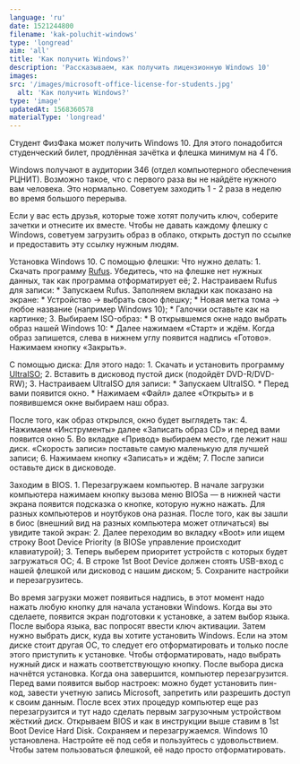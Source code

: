 ```yaml
---
language: 'ru'
date: 1521244800
filename: 'kak-poluchit-windows'
type: 'longread'
aim: 'all'
title: 'Как получить Windows?'
description: 'Рассказываем, как получить лицензионную Windows 10'
images:
src: '/images/microsoft-office-license-for-students.jpg'
  alt: 'Как получить Windows?'
type: 'image'
updatedAt: 1568360578
materialType: 'longread'
---
```

Студент ФизФака может получить Windows 10. Для этого понадобится студенческий билет, продлённая зачётка и флешка минимум на 4 Гб.

Windows получают в аудитории 346 (отдел компьютерного обеспечения РЦНИТ). Возможно такое, что с первого раза вы не найдёте нужного вам человека. Это нормально. Советуем заходить 1 - 2 раза в неделю во время большого перерыва.

Если у вас есть друзья, которые тоже хотят получить ключ, соберите зачетки и отнесите их вместе. Чтобы не давать каждому флешку с Windows, советуем загрузить образ в облако, открыть доступ по ссылке и предоставить эту ссылку нужным людям.

Установка Windows 10. С помощью флешки: Что нужно делать: 1. Скачать программу [Rufus](https://goo.gl/oBiCjz). Убедитесь, что на флешке нет нужных данных, так как программа отформатирует её; 2. Настраиваем Rufus для записи: \* Запускаем Rufus. Заполняем вкладки как показано на экране: \* Устройство → выбрать свою флешку; \* Новая метка тома → любое название (например Windows 10); \* Галочки оставьте как на картинке; 3. Выбираем ISO-образ: \* В открывшемся окне надо выбрать образ нашей Windows 10: \* Далее нажимаем «Старт» и ждём. Когда образ запишется, слева в нижнем углу появится надпись «Готово». Нажимаем кнопку «Закрыть».

С помощью диска: Для этого надо: 1. Скачать и установить программу [UltraISO](https://goo.gl/mevRKk); 2. Вставить в дисковод пустой диск (подойдёт DVD-R/DVD-RW); 3. Настраиваем UltraISO для записи: \* Запускаем UltraISO. \* Перед вами появится окно. \* Нажимаем «Файл» далее «Открыть» и в появившемся окне выбираем наш образ.

После того, как образ открылся, окно будет выглядеть так: 4. Нажимаем «Инструменты» далее «Записать образ CD» и перед вами появится окно 5. Во вкладке «Привод» выбираем место, где лежит наш диск. «Скорость записи» поставьте самую маленькую для лучшей записи; 6. Нажимаем кнопку «Записать» и ждём; 7. После записи оставьте диск в дисководе.

Заходим в BIOS. 1. Перезагружаем компьютер. В начале загрузки компьютера нажимаем кнопку вызова меню BIOSа — в нижней части экрана появится подсказка о кнопке, которую нужно нажать. Для разных компьютеров и ноутбуков она разная. После того, как вы зашли в биос (внешний вид на разных компьютера может отличаться) вы увидите такой экран: 2. Далее переходим во вкладку «Boot» или ищем строку Boot Device Priority (в BIOSе управление происходит клавиатурой); 3. Теперь выберем приоритет устройств с которых будет загружаться ОС; 4. В строке 1st Boot Device должен стоять USB-вход с нашей флешкой или дисковод с нашим диском; 5. Сохраните настройки и перезагрузитесь.

Во время загрузки может появиться надпись, в этот момент надо нажать любую кнопку для начала установки Windows. Когда вы это сделаете, появится экран подготовки к установке, а затем выбор языка. После выбора языка, вас попросят ввести ключ активации. Затем нужно выбрать диск, куда вы хотите установить Windows. Если на этом диске стоит другая ОС, то следует его отформатировать и только после этого приступить к установке. Чтобы отформатировать, надо выбрать нужный диск и нажать соответствующую кнопку. После выбора диска начнётся установка. Когда она завершится, компьютер перезагрузится. Перед вами появится выбор настроек: можно будет установить пин-код, завести учетную запись Microsoft, запретить или разрешить доступ к своим данным. После всех этих процедур компьютер еще раз перезагрузится и тут надо сделать первым загрузочным устройством жёсткий диск. Открываем BIOS и как в инструкции выше ставим в 1st Boot Device Hard Disk. Сохраняем и перезагружаемся. Windows 10 установлена. Настройте её под себя и пользуйтесь с удовольствием. Чтобы затем пользоваться флешкой, её надо просто отформатировать.
